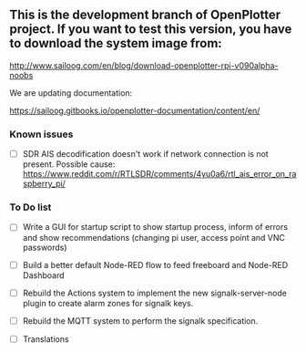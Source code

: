 ## This is the development branch of OpenPlotter project. If you want to test this version, you have to download the system image from:

http://www.sailoog.com/en/blog/download-openplotter-rpi-v090alpha-noobs

We are updating documentation:

https://sailoog.gitbooks.io/openplotter-documentation/content/en/

### Known issues

- [ ] SDR AIS decodification doesn't work if network connection is not present. Possible cause: https://www.reddit.com/r/RTLSDR/comments/4yu0a6/rtl_ais_error_on_raspberry_pi/

### To Do list

- [ ] Write a GUI for startup script to show startup process, inform of errors and show recommendations (changing pi user, access point and VNC passwords)
- [ ] Build a better default Node-RED flow to feed freeboard and Node-RED Dashboard
- [ ] Rebuild the Actions system to implement the new signalk-server-node plugin to create alarm zones for signalk keys.
- [ ] Rebuild the MQTT system to perform the signalk specification.
- [ ] Translations




